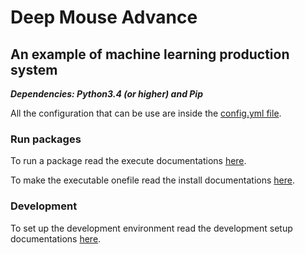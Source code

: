# Deep Mouse Advance
## An example of machine learning production system

***Dependencies: Python3.4 (or higher) and Pip***

All the configuration that can be use are inside the [config.yml file](config.yml).

### Run packages

To run a package read the execute documentations [here](scripts/execute).

To make the executable onefile read the install documentations [here](scripts/install/).

### Development

To set up the development environment read the development setup documentations [here](scripts/development_setup/).

